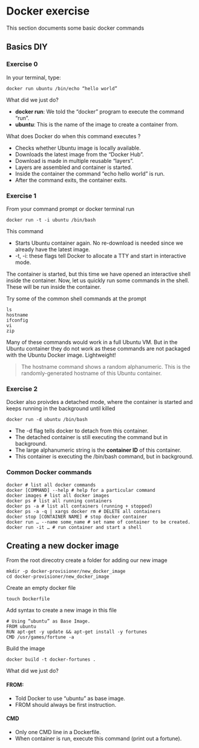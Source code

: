 # Docker exercise

This section documents some basic docker commands

## Basics DIY

### Exercise 0
In your terminal, type:

```shell
docker run ubuntu /bin/echo “hello world”
```

What did we just do?

 * __docker run__: We told the “docker” program to execute the command “run”. 
 * __ubuntu__: This is the name of the image to create a container from.

What does Docker do when this command executes ?

* Checks whether Ubuntu image is locally available.
* Downloads the latest image from the “Docker Hub”.
* Download is made in multiple reusable “layers”.
* Layers are assembled and container is started.
* Inside the container the command “echo hello world” is run.
* After the command exits, the container exits.  

### Exercise 1

From your command prompt or docker terminal run

```shell
docker run -t -i ubuntu /bin/bash
```

This command 

* Starts Ubuntu container again. No re-download is needed since we already have the latest image.
* -t, -i: these flags tell Docker to allocate a TTY and start in interactive mode.

The container is started, but this time we have opened an interactive shell inside the container. Now, let us quickly run some commands in the shell. These will be run inside the container.

Try some of the common shell commands at the prompt

```shell
ls
hostname
ifconfig
vi
zip
```

Many of these commands would work in a full Ubuntu VM. But in the Ubuntu container they do not work as these commands are not packaged with the Ubuntu Docker image. Lightweight!

> The hostname command shows a random alphanumeric. This is the randomly-generated hostname of this Ubuntu container.

### Exercise 2 

Docker also proivdes a detached mode, where the container is started and keeps running in the background until killed

```shell
docker run -d ubuntu /bin/bash
```

* The -d flag tells docker to detach from this container.  
* The detached container is still executing the command but in background.
* The large alphanumeric string is the __container ID__ of this container. 
* This container is executing the /bin/bash command, but in background.

### Common Docker commands

```shell
docker # list all docker commands
docker [COMMAND] --help # help for a particular command
docker images # list all docker images
docker ps # list all running containers
docker ps -a # list all containers (running + stopped)
docker ps -a -q | xargs docker rm # DELETE all containers
docker stop [CONTAINER NAME] # stop docker container
docker run … --name some_name # set name of container to be created.
docker run -it … # run container and start a shell
```

## Creating a new docker image

From the root direcotry create a folder for adding our new image

```shell
mkdir -p docker-provisioner/new_docker_image
cd docker-provisioner/new_docker_image
```

Create an empty docker file

```shell
touch Dockerfile
```

Add syntax to create a new image in this file

```shell
# Using “ubuntu” as Base Image.
FROM ubuntu
RUN apt-get -y update && apt-get install -y fortunes 
CMD /usr/games/fortune -a
```

Build the image 

```shell
docker build -t docker-fortunes .
```

What did we just do?

#### FROM: 
* Told Docker to use “ubuntu” as base image.
* FROM should always be first instruction.

#### CMD
* Only one CMD line in a Dockerfile.
* When container is run, execute this command (print out a fortune). 
